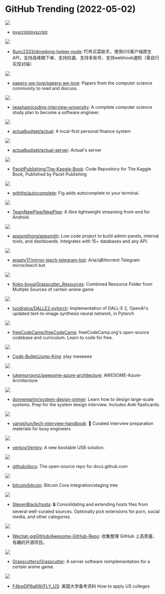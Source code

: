 # GitHub Trending (2022-05-02)

![](https://img.shields.io/badge/JavaScript-New%201-green?style=flat-square&logo=appveyor)
- [pyscript/pyscript](https://github.com/pyscript/pyscript): 

![](https://img.shields.io/badge/JavaScript-New%2039-green?style=flat-square&logo=appveyor)
- [Runc2333/dingdong-helper-node](https://github.com/Runc2333/dingdong-helper-node): 叮咚买菜助手，使用iOS客户端原生API，支持高峰期下单、支持捡漏、支持多账号、支持webhook通知（需自行实现对端）

![](https://img.shields.io/badge/Shell-New%20236-green?style=flat-square&logo=appveyor)
- [papers-we-love/papers-we-love](https://github.com/papers-we-love/papers-we-love): Papers from the computer science community to read and discuss.

![](https://img.shields.io/badge/none-New%20189-green?style=flat-square&logo=appveyor)
- [jwasham/coding-interview-university](https://github.com/jwasham/coding-interview-university): A complete computer science study plan to become a software engineer.

![](https://img.shields.io/badge/JavaScript-New%20620-green?style=flat-square&logo=appveyor)
- [actualbudget/actual](https://github.com/actualbudget/actual): A local-first personal finance system

![](https://img.shields.io/badge/JavaScript-New%20170-green?style=flat-square&logo=appveyor)
- [actualbudget/actual-server](https://github.com/actualbudget/actual-server): Actual's server

![](https://img.shields.io/badge/Jupyter%20Notebook-New%20134-green?style=flat-square&logo=appveyor)
- [PacktPublishing/The-Kaggle-Book](https://github.com/PacktPublishing/The-Kaggle-Book): Code Repository for The Kaggle Book, Published by Packt Publishing

![](https://img.shields.io/badge/TypeScript-New%20146-green?style=flat-square&logo=appveyor)
- [withfig/autocomplete](https://github.com/withfig/autocomplete): Fig adds autocomplete to your terminal.

![](https://img.shields.io/badge/Java-New%2091-green?style=flat-square&logo=appveyor)
- [TeamNewPipe/NewPipe](https://github.com/TeamNewPipe/NewPipe): A libre lightweight streaming front-end for Android.

![](https://img.shields.io/badge/TypeScript-New%20230-green?style=flat-square&logo=appveyor)
- [appsmithorg/appsmith](https://github.com/appsmithorg/appsmith): Low code project to build admin panels, internal tools, and dashboards. Integrates with 15+ databases and any API.

![](https://img.shields.io/badge/Python-New%2015-green?style=flat-square&logo=appveyor)
- [anasty17/mirror-leech-telegram-bot](https://github.com/anasty17/mirror-leech-telegram-bot): Aria/qBittorrent Telegram mirror/leech bot

![](https://img.shields.io/badge/Lua-New%2010-green?style=flat-square&logo=appveyor)
- [Koko-boya/Grasscutter_Resources](https://github.com/Koko-boya/Grasscutter_Resources): Combined Resource Folder from Multiple Sources of certain anime game

![](https://img.shields.io/badge/Python-New%201-green?style=flat-square&logo=appveyor)
- [lucidrains/DALLE2-pytorch](https://github.com/lucidrains/DALLE2-pytorch): Implementation of DALL-E 2, OpenAI's updated text-to-image synthesis neural network, in Pytorch

![](https://img.shields.io/badge/TypeScript-New%2058-green?style=flat-square&logo=appveyor)
- [freeCodeCamp/freeCodeCamp](https://github.com/freeCodeCamp/freeCodeCamp): freeCodeCamp.org's open-source codebase and curriculum. Learn to code for free.

![](https://img.shields.io/badge/JavaScript-New%2024-green?style=flat-square&logo=appveyor)
- [Code-Bullet/Jump-King](https://github.com/Code-Bullet/Jump-King): play meeeeee

![](https://img.shields.io/badge/none-New%2041-green?style=flat-square&logo=appveyor)
- [lukemurraynz/awesome-azure-architecture](https://github.com/lukemurraynz/awesome-azure-architecture): AWESOME-Azure-Architecture

![](https://img.shields.io/badge/Python-New%20250-green?style=flat-square&logo=appveyor)
- [donnemartin/system-design-primer](https://github.com/donnemartin/system-design-primer): Learn how to design large-scale systems. Prep for the system design interview. Includes Anki flashcards.

![](https://img.shields.io/badge/JavaScript-New%2079-green?style=flat-square&logo=appveyor)
- [yangshun/tech-interview-handbook](https://github.com/yangshun/tech-interview-handbook): 💯 Curated interview preparation materials for busy engineers

![](https://img.shields.io/badge/C-New%2092-green?style=flat-square&logo=appveyor)
- [ventoy/Ventoy](https://github.com/ventoy/Ventoy): A new bootable USB solution.

![](https://img.shields.io/badge/JavaScript-New%2094-green?style=flat-square&logo=appveyor)
- [github/docs](https://github.com/github/docs): The open-source repo for docs.github.com

![](https://img.shields.io/badge/C%2B%2B-New%2034-green?style=flat-square&logo=appveyor)
- [bitcoin/bitcoin](https://github.com/bitcoin/bitcoin): Bitcoin Core integration/staging tree

![](https://img.shields.io/badge/Python-New%207-green?style=flat-square&logo=appveyor)
- [StevenBlack/hosts](https://github.com/StevenBlack/hosts): 🔒 Consolidating and extending hosts files from several well-curated sources. Optionally pick extensions for porn, social media, and other categories.

![](https://img.shields.io/badge/none-New%2033-green?style=flat-square&logo=appveyor)
- [Wechat-ggGitHub/Awesome-GitHub-Repo](https://github.com/Wechat-ggGitHub/Awesome-GitHub-Repo): 收集整理 GitHub 上高质量、有趣的开源项目。

![](https://img.shields.io/badge/Java-New%20237-green?style=flat-square&logo=appveyor)
- [Grasscutters/Grasscutter](https://github.com/Grasscutters/Grasscutter): A server software reimplementation for a certain anime game.

![](https://img.shields.io/badge/HTML-New%2040-green?style=flat-square&logo=appveyor)
- [F4bwDP6a6W/FLY_US](https://github.com/F4bwDP6a6W/FLY_US): 美国大学备考资料 How to apply US colleges

